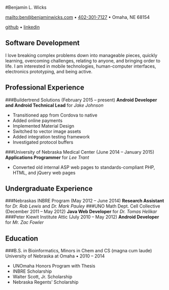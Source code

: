 #Benjamin L. Wicks

<mailto:ben@benjaminwicks.com> • <a href="tel:+14023017127">402-301-7127</a> • Omaha, NE 68154

[github](https://github.com/benwicks) • [linkedin](https://www.linkedin.com/in/benjaminwicks/)

Software Development
---
I love breaking complex problems down into manageable pieces, quickly learning, overcoming challenges, relating to anyone, and bringing order to life. I am interested in mobile technologies, human-computer interfaces, electronics prototyping, and being active.

Professional Experience
---
###Buildertrend Solutions (February 2015 – present)
**Android Developer and Android Technical Lead** for *Jake Johnson*
- Transitioned app from Cordova to native
- Added online payments
- Implemented Material Design
- Switched to vector image assets
- Added integration testing framework
- Investigated protocol buffers

###University of Nebraska Medical Center (June 2014 – January 2015)
**Applications Programmer** for *Lee Trant*
- Converted old internal ASP web pages to standards-compliant PHP, HTML, and jQuery web pages

Undergraduate Experience
---
###Nebraskas INBRE Program (May 2012 – June 2014)
**Research Assistant** for *Dr. Rob Lewis* and *Dr. Mark Pauley*
###UNO Math Dept. Cell Collective (December 2011 – May 2012)
**Java Web Developer** for *Dr. Tomas Helikar*
###Peter Kiewit Institute Attic (July 2010 – May 2012)
**Android Developer** for *Mr. Zac Fowler*

Education
---
###B.S. in Bioinformatics, Minors in Chem and CS (magna cum laude)
University of Nebraska at Omaha • 2010 – 2014
- UNOmaha Honors Program with Thesis
- INBRE Scholarship
- Walter Scott, Jr. Scholarship
- Nebraska Regents’ Scholarship
